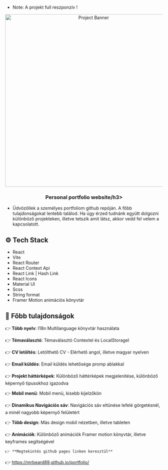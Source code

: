 - Note: A projekt full reszponzív !

<div align="center">
<a>
      <img src="https://drive.google.com/file/d/1Y9JPFtwAkncBmgMe1lShYrl5ux2ndO5b/preview" alt="Project Banner" width="550px"/>
</a>
  <h3 align="center">Personal portfolio website/h3>

</div>

- Üdvözöllek a személyes portfoliom github repóján. A főbb tulajdonságokat lentebb találod. Ha úgy érzed tudnánk együtt dolgozni különböző projekteken, illetve tetszik amit látsz, akkor vedd fel velem a kapcsolatott.

## <a name="tech-stack">⚙️ Tech Stack</a>

- React
- Vite
- React Router
- React Context Api
- React Link | Hash Link
- React Icons
- Material UI
- Scss
- String format
- Framer Motion animációs könyvtár

## <a name="features">🔋 Főbb tulajdonságok</a>

👉 **Több nyelv**: I18n Multilanguage könyvtár használata

👉 **Témaválasztó**: Témaválasztó Contextel és LocalStoragel

👉 **CV letöltés**: Letölthető CV - Elérhető angol, illetve magyar nyelven

👉 **Email küldés**: Email küldés lehetősége promp ablakkal

👉 **Projekt háttérképek**: Különböző háttérképek megjelenitése, különböző képernyő tipusokhoz igazodva

👉 **Mobil menü**: Mobil menü, kisebb kijelzőkön

👉 **Dinamikus Navigációs sáv**: Navigációs sáv eltünése lefelé görgetésnél, a minél nagyobb képernyő felületért

👉 **Több design**: Más design mobil nézetben, illetve tableten

👉 **Animációk**: Különböző animációk Framer motion könyvtár, illetve keyframes segítségével

    👉 **Megtekintés github pages linken keresztül**

👉 <a href="https://mrbeard89.github.io/portfolio/">https://mrbeard89.github.io/portfolio/</a>
